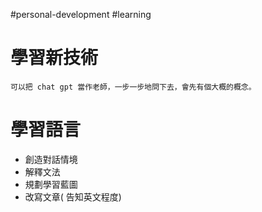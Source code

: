 #personal-development #learning 

# 學習新技術
	可以把 chat gpt 當作老師，一步一步地問下去，會先有個大概的概念。

# 學習語言
-   創造對話情境
-   解釋文法
-   規劃學習藍圖
-   改寫文章( 告知英文程度)